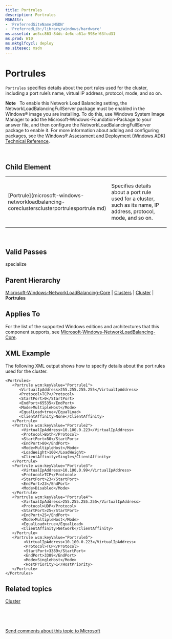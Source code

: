 ```yaml
---
title: Portrules
description: Portrules
MSHAttr:
- 'PreferredSiteName:MSDN'
- 'PreferredLib:/library/windows/hardware'
ms.assetid: ae3cc863-84dc-4e6c-a61a-998ef63fcd31
ms.prod: W10
ms.mktglfcycl: deploy
ms.sitesec: msdn
---
```


# Portrules


`Portrules` specifies details about the port rules used for the cluster, including a port rule’s name, virtual IP address, protocol, mode, and so on.

**Note**  
To enable this Network Load Balancing setting, the NetworkLoadBalancingFullServer package must be enabled in the Windows® image you are installing. To do this, use Windows System Image Manager to add the Microsoft-Windows-Foundation-Package to your answer file, and then configure the NetworkLoadBalancingFullServer package to enable it. For more information about adding and configuring packages, see the [Windows® Assessment and Deployment (Windows ADK) Technical Reference](http://go.microsoft.com/fwlink/?LinkId=206587).

 

## Child Element


<table>
<colgroup>
<col width="50%" />
<col width="50%" />
</colgroup>
<tbody>
<tr class="odd">
<td><p>[Portrule](microsoft-windows-networkloadbalancing-coreclustersclusterportrulesportrule.md)</p></td>
<td><p>Specifies details about a port rule used for a cluster, such as its name, IP address, protocol, mode, and so on.</p></td>
</tr>
</tbody>
</table>

 

## Valid Passes


specialize

## Parent Hierarchy


[Microsoft-Windows-NetworkLoadBalancing-Core](microsoft-windows-networkloadbalancing-core.md) | [Clusters](microsoft-windows-networkloadbalancing-coreclusters.md) | [Cluster](microsoft-windows-networkloadbalancing-coreclusterscluster.md) | **Portrules**

## Applies To


For the list of the supported Windows editions and architectures that this component supports, see [Microsoft-Windows-NetworkLoadBalancing-Core](microsoft-windows-networkloadbalancing-core-win7-microsoft-windows-networkloadbalancing-core.md).

## XML Example


The following XML output shows how to specify details about the port rules used for the cluster.

``` syntax
<Portrules>
   <Portrule wcm:keyValue="Portrule1">
      <VirtualIpAddress>255.255.255.255</VirtualIpAddress>
      <Protocol>TCP</Protocol>
      <StartPort>0</StartPort>
      <EndPort>65535</EndPort>
      <Mode>MultipleHost</Mode>
      <EqualLoad>true</EqualLoad>
      <ClientAffinity>None</ClientAffinity>
   </Portrule>
   <Portrule wcm:keyValue="Portrule2">
       <VirtualIpAddress>10.100.0.223</VirtualIpAddress>
       <Protocol>Both</Protocol>
       <StartPort>80</StartPort>
       <EndPort>80</EndPort>
       <Mode>MultipleHost</Mode>
       <LoadWeight>100</LoadWeight>
       <ClientAffinity>Single</ClientAffinity>
   </Portrule>
   <Portrule wcm:keyValue="Portrule3">
       <VirtualIpAddress>10.100.0.99</VirtualIpAddress>
       <Protocol>TCP</Protocol>
       <StartPort>23</StartPort>
       <EndPort>23</EndPort>
       <Mode>Disabled</Mode>
   </Portrule>
   <Portrule wcm:keyValue="Portrule4">
       <VirtualIpAddress>255.255.255.255</VirtualIpAddress>
       <Protocol>UDP</Protocol>
       <StartPort>25</StartPort>
       <EndPort>25</EndPort>
       <Mode>MultipleHost</Mode>
       <EqualLoad>true</EqualLoad>
       <ClientAffinity>Network</ClientAffinity>
   </Portrule>
   <Portrule wcm:keyValue="Portrule5">
        <VirtualIpAddress>10.100.0.223</VirtualIpAddress>
        <Protocol>TCP</Protocol>
        <StartPort>3389</StartPort>
        <EndPort>3389</EndPort>
        <Mode>SingleHost</Mode>
        <HostPriority>1</HostPriority>
   </Portrule>
</Portrules>
```

## Related topics


[Cluster](microsoft-windows-networkloadbalancing-coreclusterscluster.md)

 

 

[Send comments about this topic to Microsoft](mailto:wsddocfb@microsoft.com?subject=Documentation%20feedback%20%5Bp_unattend\p_unattend%5D:%20Portrules%20%20RELEASE:%20%2810/3/2016%29&body=%0A%0APRIVACY%20STATEMENT%0A%0AWe%20use%20your%20feedback%20to%20improve%20the%20documentation.%20We%20don't%20use%20your%20email%20address%20for%20any%20other%20purpose,%20and%20we'll%20remove%20your%20email%20address%20from%20our%20system%20after%20the%20issue%20that%20you're%20reporting%20is%20fixed.%20While%20we're%20working%20to%20fix%20this%20issue,%20we%20might%20send%20you%20an%20email%20message%20to%20ask%20for%20more%20info.%20Later,%20we%20might%20also%20send%20you%20an%20email%20message%20to%20let%20you%20know%20that%20we've%20addressed%20your%20feedback.%0A%0AFor%20more%20info%20about%20Microsoft's%20privacy%20policy,%20see%20http://privacy.microsoft.com/default.aspx. "Send comments about this topic to Microsoft")





